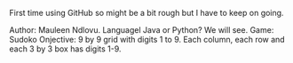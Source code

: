 First time using GitHub so might be a bit rough but I have to keep on going.

Author: Mauleen Ndlovu.
Languagel Java or Python? We will see.
Game: Sudoko
Onjective: 9 by 9 grid with digits 1 to 9. Each column, each row and each 3 by 3 box has digits 1-9.
